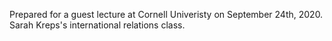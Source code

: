 Prepared for a guest lecture at Cornell Univeristy on September 24th, 2020. Sarah Kreps's international relations class.